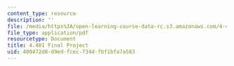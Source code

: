 ```yaml
---
content_type: resource
description: ''
file: /media/https%3A/open-learning-course-data-rc.s3.amazonaws.com/4-401-environmental-technologies-in-buildings-fall-2018/400472d8d9edfcec734dfbf1bfa7a583_MIT4_401f18_course_project.pdf
file_type: application/pdf
resourcetype: Document
title: 4.401 Final Project
uid: 400472d8-d9ed-fcec-734d-fbf1bfa7a583
---
```

